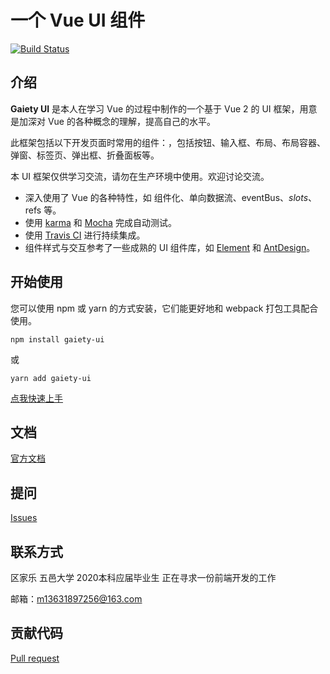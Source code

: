 # 一个 Vue UI 组件

[![Build Status](https://travis-ci.org/xyyojl/vue-ui.svg?branch=master)](https://travis-ci.org/xyyojl/vue-ui)

## 介绍

**Gaiety UI** 是本人在学习 Vue 的过程中制作的一个基于 Vue 2 的 UI 框架，用意是加深对 Vue 的各种概念的理解，提高自己的水平。

此框架包括以下开发页面时常用的组件：，包括按钮、输入框、布局、布局容器、弹窗、标签页、弹出框、折叠面板等。

本 UI 框架仅供学习交流，请勿在生产环境中使用。欢迎讨论交流。
- 深入使用了 Vue 的各种特性，如 组件化、单向数据流、eventBus、$slots、$refs 等。
- 使用 [karma](https://karma-runner.github.io/latest/index.html) 和 [Mocha](https://mochajs.org/) 完成自动测试。
- 使用 [Travis CI](https://travis-ci.org/) 进行持续集成。
- 组件样式与交互参考了一些成熟的 UI 组件库，如 [Element](http://element-cn.eleme.io/#/zh-CN) 和 [AntDesign](https://ant.design/docs/react/introduce-cn)。

## 开始使用

您可以使用 npm 或 yarn 的方式安装，它们能更好地和 webpack 打包工具配合使用。 

```
npm install gaiety-ui
```

或 

```
yarn add gaiety-ui
```

[点我快速上手](http://localhost:8080/vue-ui/get-started/#%E5%85%A8%E5%B1%80%E5%BC%95%E7%94%A8 )

## 文档

[官方文档](https://xyyojl.github.io/vue-ui/)

## 提问

[Issues](https://github.com/xyyojl/vue-ui/issues ) 

## 联系方式

区家乐 五邑大学 2020本科应届毕业生 正在寻求一份前端开发的工作

邮箱：m13631897256@163.com

## 贡献代码

[Pull request](https://github.com/xyyojl/vue-ui/pulls ) 




